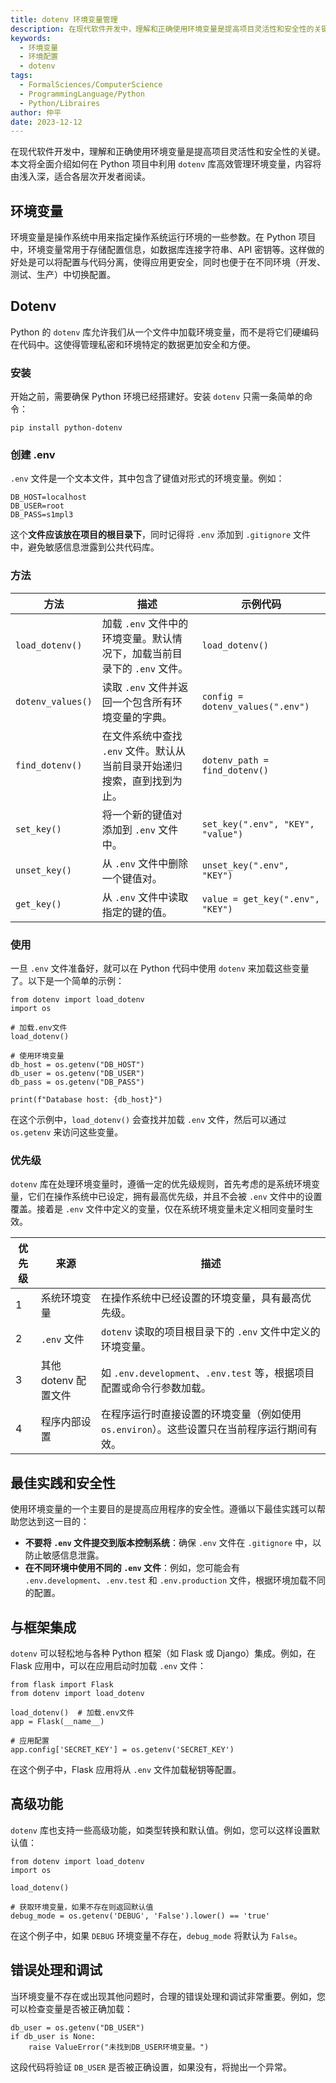 ```yaml
---
title: dotenv 环境变量管理
description: 在现代软件开发中，理解和正确使用环境变量是提高项目灵活性和安全性的关键。
keywords:
  - 环境变量
  - 环境配置
  - dotenv
tags:
  - FormalSciences/ComputerScience
  - ProgrammingLanguage/Python
  - Python/Libraires
author: 仲平
date: 2023-12-12
---
```


在现代软件开发中，理解和正确使用环境变量是提高项目灵活性和安全性的关键。本文将全面介绍如何在 Python 项目中利用 `dotenv` 库高效管理环境变量，内容将由浅入深，适合各层次开发者阅读。

## 环境变量

环境变量是操作系统中用来指定操作系统运行环境的一些参数。在 Python 项目中，环境变量常用于存储配置信息，如数据库连接字符串、API 密钥等。这样做的好处是可以将配置与代码分离，使得应用更安全，同时也便于在不同环境（开发、测试、生产）中切换配置。

## Dotenv

Python 的 `dotenv` 库允许我们从一个文件中加载环境变量，而不是将它们硬编码在代码中。这使得管理私密和环境特定的数据更加安全和方便。

### 安装

开始之前，需要确保 Python 环境已经搭建好。安装 `dotenv` 只需一条简单的命令：

```shell
pip install python-dotenv
```

### 创建 .env

`.env` 文件是一个文本文件，其中包含了键值对形式的环境变量。例如：

```
DB_HOST=localhost
DB_USER=root
DB_PASS=s1mpl3
```

这个**文件应该放在项目的根目录下**，同时记得将 `.env` 添加到 `.gitignore` 文件中，避免敏感信息泄露到公共代码库。

### 方法

| 方法              | 描述                                                         | 示例代码                          |
| ----------------- | ------------------------------------------------------------ | --------------------------------- |
| `load_dotenv()`   | 加载 `.env` 文件中的环境变量。默认情况下，加载当前目录下的 `.env` 文件。 | `load_dotenv()`                   |
| `dotenv_values()` | 读取 `.env` 文件并返回一个包含所有环境变量的字典。           | `config = dotenv_values(".env")`  |
| `find_dotenv()`   | 在文件系统中查找 `.env` 文件。默认从当前目录开始递归搜索，直到找到为止。 | `dotenv_path = find_dotenv()`     |
| `set_key()`       | 将一个新的键值对添加到 `.env` 文件中。                       | `set_key(".env", "KEY", "value")` |
| `unset_key()`     | 从 `.env` 文件中删除一个键值对。                             | `unset_key(".env", "KEY")`        |
| `get_key()`       | 从 `.env` 文件中读取指定的键的值。                           | `value = get_key(".env", "KEY")`  |

### 使用

一旦 `.env` 文件准备好，就可以在 Python 代码中使用 `dotenv` 来加载这些变量了。以下是一个简单的示例：

```
from dotenv import load_dotenv
import os

# 加载.env文件
load_dotenv()

# 使用环境变量
db_host = os.getenv("DB_HOST")
db_user = os.getenv("DB_USER")
db_pass = os.getenv("DB_PASS")

print(f"Database host: {db_host}")
```

在这个示例中，`load_dotenv()` 会查找并加载 `.env` 文件，然后可以通过 `os.getenv` 来访问这些变量。

### 优先级

`dotenv` 库在处理环境变量时，遵循一定的优先级规则，首先考虑的是系统环境变量，它们在操作系统中已设定，拥有最高优先级，并且不会被 `.env` 文件中的设置覆盖。接着是 `.env` 文件中定义的变量，仅在系统环境变量未定义相同变量时生效。

| 优先级 | 来源                 | 描述                                                         |
| ------ | -------------------- | ------------------------------------------------------------ |
| 1      | 系统环境变量         | 在操作系统中已经设置的环境变量，具有最高优先级。             |
| 2      | `.env` 文件          | `dotenv` 读取的项目根目录下的 `.env` 文件中定义的环境变量。  |
| 3      | 其他 dotenv 配置文件 | 如 `.env.development`、`.env.test` 等，根据项目配置或命令行参数加载。 |
| 4      | 程序内部设置         | 在程序运行时直接设置的环境变量（例如使用 `os.environ`）。这些设置只在当前程序运行期间有效。 |

## 最佳实践和安全性

使用环境变量的一个主要目的是提高应用程序的安全性。遵循以下最佳实践可以帮助您达到这一目的：

- **不要将 `.env` 文件提交到版本控制系统**：确保 `.env` 文件在 `.gitignore` 中，以防止敏感信息泄露。
- **在不同环境中使用不同的 `.env` 文件**：例如，您可能会有 `.env.development`、`.env.test` 和 `.env.production` 文件，根据环境加载不同的配置。

## 与框架集成

`dotenv` 可以轻松地与各种 Python 框架（如 Flask 或 Django）集成。例如，在 Flask 应用中，可以在应用启动时加载 `.env` 文件：

```
from flask import Flask
from dotenv import load_dotenv

load_dotenv()  # 加载.env文件
app = Flask(__name__)

# 应用配置
app.config['SECRET_KEY'] = os.getenv('SECRET_KEY')
```

在这个例子中，Flask 应用将从 `.env` 文件加载秘钥等配置。

## 高级功能

`dotenv` 库也支持一些高级功能，如类型转换和默认值。例如，您可以这样设置默认值：

```
from dotenv import load_dotenv
import os

load_dotenv()

# 获取环境变量，如果不存在则返回默认值
debug_mode = os.getenv('DEBUG', 'False').lower() == 'true'
```

在这个例子中，如果 `DEBUG` 环境变量不存在，`debug_mode` 将默认为 `False`。

## 错误处理和调试

当环境变量不存在或出现其他问题时，合理的错误处理和调试非常重要。例如，您可以检查变量是否被正确加载：

```
db_user = os.getenv("DB_USER")
if db_user is None:
    raise ValueError("未找到DB_USER环境变量。")
```

这段代码将验证 `DB_USER` 是否被正确设置，如果没有，将抛出一个异常。

